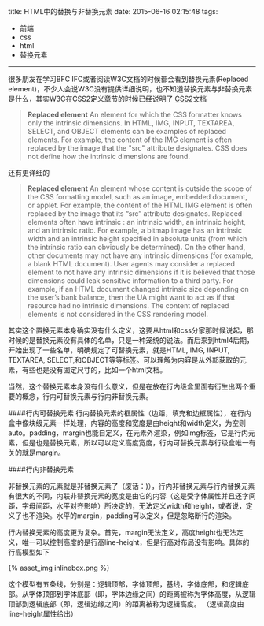 title: HTML中的替换与非替换元素
date: 2015-06-16 02:15:48
tags:
- 前端
- css
- html
- 替换元素
---

很多朋友在学习BFC IFC或者阅读W3C文档的时候都会看到替换元素(Replaced element)，不少人会说W3C没有提供详细说明，也不知道替换元素与非替换元素是什么，其实W3C在CSS2定义章节的时候已经说明了
[CSS2文档](www.w3.org/TR/2008/REC-CSS2-20080411/conform.html#replaced-element)
>  **Replaced element** An element for which the CSS formatter knows only the intrinsic dimensions. In HTML, IMG, INPUT, TEXTAREA, SELECT, and OBJECT elements can be examples of replaced elements. For example, the content of the IMG element is often replaced by the image that the "src" attribute designates. CSS does not define how the intrinsic dimensions are found.

还有更详细的
> **Replaced element** An element whose content is outside the scope of the CSS formatting model, such as an image, embedded document, or applet. For example, the content of the HTML IMG element is often replaced by the image that its “src” attribute designates. Replaced elements often have intrinsic : an intrinsic width, an intrinsic height, and an intrinsic ratio. For example, a bitmap image has an intrinsic width and an intrinsic height specified in absolute units (from which the intrinsic ratio can obviously be determined). On the other hand, other documents may not have any intrinsic dimensions (for example, a blank HTML document). User agents may consider a replaced element to not have any intrinsic dimensions if it is believed that those dimensions could leak sensitive information to a third party. For example, if an HTML document changed intrinsic size depending on the user’s bank balance, then the UA might want to act as if that resource had no intrinsic dimensions. The content of replaced elements is not considered in the CSS rendering model.

其实这个置换元素本身确实没有什么定义，这要从html和css分家那时候说起，那时候的是替换元素没有具体的名单，只是一种笼统的说法。而后来到html4后期，开始出现了一些名单，明确规定了可替换元素，就是HTML, IMG, INPUT, TEXTAREA, SELECT,和OBJECT等等标签。可以理解为内容是从外部获取的元素，有些也是没有固定尺寸的，比如一个html文档。

当然，这个替换元素本身没有什么意义，但是在放在行内级盒里面有衍生出两个重要的概念，行内可替换元素与行内非替换元素。

####行内可替换元素
行内替换元素的框属性（边距，填充和边框属性），在行内盒中像块级元素一样处理，内容的高度和宽度是由height和width定义，为空则auto。padding，margin也能自定义，在元素外渲染，例如img标签，它是行内元素，但是也是替换元素，所以可以定义高度宽度，行内可替换元素与行级盒唯一有关的就是margin。

####行内非替换元素

非替换元素的元素就是非替换元素了（废话：)），行内非替换元素与行内替换元素有很大的不同，内联非替换元素的宽度是由它的内容（这是受字体属性并且还字间距，字母间距，水平对齐影响）所决定的，无法定义width和height，或者说，定义了也不渲染。水平的margin，padding可以定义，但是忽略断行的渲染。

行内替换元素的高度更为复杂。首先，margin无法定义，高度height也无法定义，唯一可以控制高度的是行高line-height，但是行高对布局没有影响。具体的行高模型如下

{% asset_img inlinebox.png %}

这个模型有五条线，分别是：逻辑顶部，字体顶部，基线，字体底部，和逻辑底部。从字体顶部到字体底部（即，字体边缘之间）的距离被称为字体高度，从逻辑顶部到逻辑底部（即，逻辑边缘之间）的距离被称为逻辑高度。 （逻辑高度由line-height属性给出）
